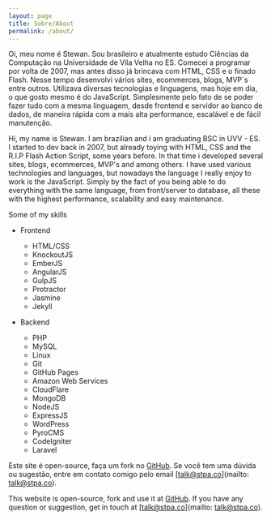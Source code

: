 ```yaml
---
layout: page
title: Sobre/About
permalink: /about/
---
```


Oi, meu nome é Stewan. Sou brasileiro e atualmente estudo Ciências da Computação na Universidade de Vila Velha no ES. Comecei a programar por volta de 2007, mas antes disso já brincava com HTML, CSS e o finado Flash. Nesse tempo desenvolvi vários sites, ecommerces, blogs, MVP´s entre outros. Utilizava diversas tecnologias e linguagens, mas hoje em dia, o que gosto mesmo é do JavaScript. Simplesmente pelo fato de se poder fazer tudo com a mesma linguagem, desde frontend e servidor ao banco de dados, de maneira rápida com a mais alta performance, escalável e de fácil manutenção.

Hi, my name is Stewan. I am brazilian and i am graduating BSC in UVV - ES. I started to dev back in 2007, but already toying with HTML, CSS and the R.I.P Flash Action Script, some years before. In that time i developed several sites, blogs, ecommerces, MVP's and among others. I have used various technologies and languages, but nowadays the language I really enjoy to work is the JavaScript. Simply by the fact of you being able to do everything with the same language, from front/server to database, all these with the highest performance, scalability and easy maintenance.

Some of my skills

- Frontend
	- HTML/CSS
	- KnockoutJS
	- EmberJS
	- AngularJS
	- GulpJS
	- Protractor
	- Jasmine
	- Jekyll

- Backend
	- PHP
	- MySQL
	- Linux
	- Git
	- GitHub Pages
	- Amazon Web Services
	- CloudFlare
	- MongoDB
	- NodeJS
	- ExpressJS
	- WordPress
	- PyroCMS
	- CodeIgniter
	- Laravel


Este site é open-source, faça um fork no [GitHub](https://github.com/stpa-co/meditator).
Se você tem uma dúvida ou sugestão, entre em contato comigo pelo email [talk@stpa.co](mailto: talk@stpa.co).

This website is open-source, fork and use it at [GitHub](https://github.com/stpa-co/meditator).
If you have any question or suggestion, get in touch at [talk@stpa.co](mailto: talk@stpa.co).
